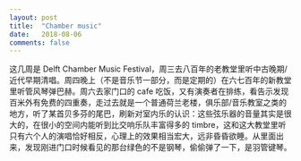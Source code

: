 ```yaml
---
layout: post
title:  "Chamber music"
date:   2018-08-06
comments: false
---
```


这几周是 Delft Chamber Music Festival，周三去八百年的老教堂里听中古晚期/近代早期清唱。周四晚上（不是音乐节一部分，而是定期的）在六七百年的新教堂里听管风琴弹巴赫。周六去家门口的 cafe 吃饭，又有演奏者在排练，看告示发现百米外有免费的四重奏，走过去就是一个普通荷兰老楼，俱乐部/音乐教室之类的地方，听了某首贝多芬的尾巴，刷新对室内乐的认识：这些弦乐器的音量其实是很大的，在很小的空间内能听到比交响乐队丰富得多的 timbre，这和这大教堂里听只有六个人的演唱恰好相反，心理上的效果相当宏大，远非昏昏欲睡。从里面出来，发现刚进门口时候看见的那台绿色的不是钢琴，偷偷弹了一下，是羽管键琴。